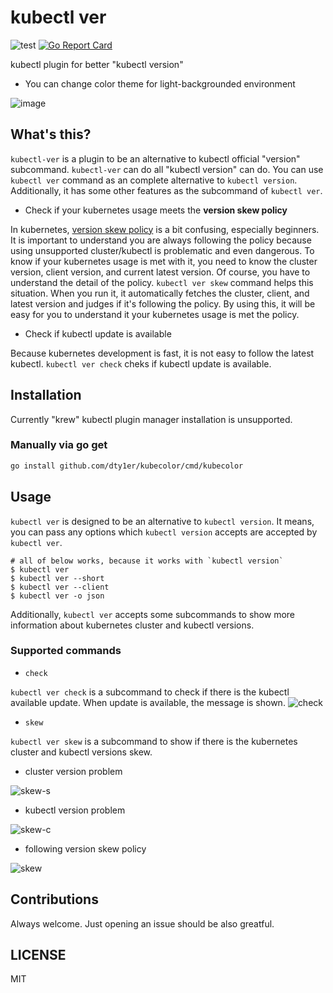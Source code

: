 # kubectl ver

![test](https://github.com/dty1er/kubectl-ver/workflows/test/badge.svg?branch=main)
[![Go Report Card](https://goreportcard.com/badge/github.com/dty1er/kubectl-ver)](https://goreportcard.com/report/github.com/dty1er/kubectl-ver)

kubectl plugin for better "kubectl version"

* You can change color theme for light-backgrounded environment

![image](https://user-images.githubusercontent.com/60682957/95733403-0c523b00-0cbd-11eb-9ff9-abc5469e97ca.png)

## What's this?

`kubectl-ver` is a plugin to be an alternative to kubectl official "version" subcommand.
`kubectl-ver` can do all "kubectl version" can do. You can use `kubectl ver` command as an complete alternative to `kubectl version`.
Additionally, it has some other features as the subcommand of `kubectl ver`.

* Check if your kubernetes usage meets the __version skew policy__

In kubernetes, [version skew policy](https://kubernetes.io/docs/setup/release/version-skew-policy/) is a bit confusing, especially beginners.
It is important to understand you are always following the policy because using unsupported cluster/kubectl is problematic and even dangerous.
To know if your kubernetes usage is met with it, you need to know the cluster version, client version, and current latest version. Of course, you have to understand the detail of the policy.
`kubectl ver skew` command helps this situation. When you run it, it automatically fetches the cluster, client, and latest version and judges if it's following the policy.
By using this, it will be easy for you to understand it your kubernetes usage is met the policy.

* Check if kubectl update is available

Because kubernetes development is fast, it is not easy to follow the latest kubectl.
`kubectl ver check` cheks if kubectl update is available.

## Installation

Currently "krew" kubectl plugin manager installation is unsupported.

### Manually via go get

```sh
go install github.com/dty1er/kubecolor/cmd/kubecolor
```

## Usage

`kubectl ver` is designed to be an alternative to `kubectl version`.
It means, you can pass any options which `kubectl version` accepts are accepted by `kubectl ver`.

```shell
# all of below works, because it works with `kubectl version`
$ kubectl ver
$ kubectl ver --short
$ kubectl ver --client
$ kubectl ver -o json
```

Additionally, `kubectl ver` accepts some subcommands to show more information about kubernetes cluster and kubectl versions.

### Supported commands

* `check`

`kubectl ver check` is a subcommand to check if there is the kubectl available update.
When update is available, the message is shown.
![check](https://user-images.githubusercontent.com/60682957/105186764-60e73b00-5b75-11eb-86a9-98c55743ea5c.png)

* `skew`

`kubectl ver skew` is a subcommand to show if there is the kubernetes cluster and kubectl versions skew.

* cluster version problem

![skew-s](https://user-images.githubusercontent.com/60682957/105186576-35fce700-5b75-11eb-8e3a-cd4c0fdabff4.png)

* kubectl version problem

![skew-c](https://user-images.githubusercontent.com/60682957/105186580-36957d80-5b75-11eb-8686-44742c0605b9.png)

* following version skew policy

![skew](https://user-images.githubusercontent.com/60682957/105186753-5d53b400-5b75-11eb-9f6c-5149511e3bbf.png)


## Contributions

Always welcome. Just opening an issue should be also greatful.

## LICENSE

MIT

